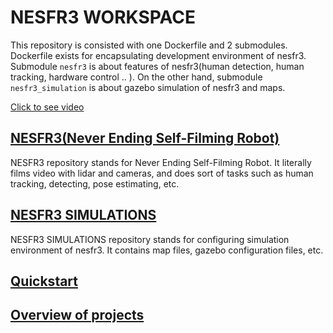 # NESFR3 WORKSPACE
This repository is consisted with one Dockerfile and 2 submodules. Dockerfile exists for encapsulating development environment of nesfr3. Submodule `nesfr3` is about features of nesfr3(human detection, human tracking, hardware control .. ). On the other hand, submodule `nesfr3_simulation` is about gazebo simulation of nesfr3 and maps.

[Click to see video](https://youtu.be/rneiLgkldIA) 

## [NESFR3(Never Ending Self-Filming Robot)](https://github.com/wom-ai/nesfr3)
NESFR3 repository stands for Never Ending Self-Filming Robot. It literally films video with lidar and cameras, and does sort of tasks such as human tracking, detecting, pose estimating, etc. 

## [NESFR3 SIMULATIONS](https://github.com/wom-ai/nesfr3_simulations)
NESFR3 SIMULATIONS repository stands for configuring simulation environment of nesfr3. It contains map files, gazebo configuration files, etc.

## [Quickstart](https://github.com/wom-ai/nesfr3_workspace/wiki/Quickstart)

## [Overview of projects](https://github.com/wom-ai/nesfr3_workspace/wiki)
